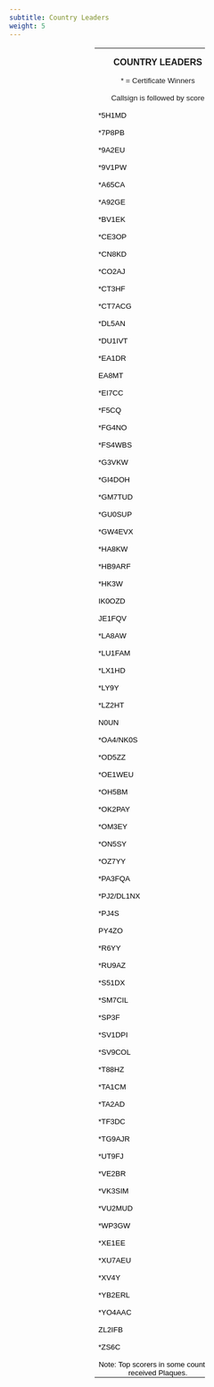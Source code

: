 ```yaml
---
subtitle: Country Leaders
weight: 5
---
```


<div align="center">
	<table class="MsoNormalTable" border="0" cellspacing="0" cellpadding="0" width="199" style="width: 149.0pt; border-collapse: collapse" id="table1">
		<tr style="height: 15.75pt">
			<td width="199" nowrap colspan="2" style="width:149.0pt;padding:0in 5.4pt 0in 5.4pt;
  height:15.75pt">
			<p class="MsoNormal" align="center" style="margin-bottom:0in;margin-bottom:.0001pt;
  text-align:center;line-height:normal"><b>
			<span style="font-size: 12.0pt; font-family: Arial,sans-serif">
			COUNTRY LEADERS</span></b></td>
		</tr>
		<tr style="height: 12.75pt">
			<td width="199" nowrap colspan="2" style="width:149.0pt;padding:0in 5.4pt 0in 5.4pt;
  height:12.75pt">
			<p class="MsoNormal" align="center" style="margin-bottom:0in;margin-bottom:.0001pt;
  text-align:center;line-height:normal">
			<span style="font-size: 10.0pt; font-family: Verdana,sans-serif">* =
			Certificate Winners</span></td>
		</tr>
		<tr style="height: 12.75pt">
			<td width="199" nowrap colspan="2" style="width:149.0pt;padding:0in 5.4pt 0in 5.4pt;
  height:12.75pt">
			<p class="MsoNormal" align="center" style="margin-bottom:0in;margin-bottom:.0001pt;
  text-align:center;line-height:normal">
			<span style="font-size: 10.0pt; font-family: Verdana,sans-serif">
			Callsign is followed by score</span></td>
		</tr>
		<tr style="height: 12.75pt">
			<td width="151" nowrap valign="bottom" style="width:113.25pt;padding:0in 5.4pt 0in 5.4pt;
  height:12.75pt">
			<p class="MsoNormal" style="margin-bottom:0in;margin-bottom:.0001pt;line-height:
  normal"><span style="font-size: 10.0pt; font-family: Arial,sans-serif; color: black">
			*5H1MD</span></td>
			<td width="48" nowrap valign="bottom" style="width:35.75pt;padding:0in 5.4pt 0in 5.4pt;
  height:12.75pt">
			<p class="MsoNormal" align="right" style="margin-bottom:0in;margin-bottom:.0001pt;
  text-align:right;line-height:normal">
			<span style="font-size: 10.0pt; font-family: Arial,sans-serif; color: black">
			111</span></td>
		</tr>
		<tr style="height: 12.75pt">
			<td width="151" nowrap valign="bottom" style="width:113.25pt;padding:0in 5.4pt 0in 5.4pt;
  height:12.75pt">
			<p class="MsoNormal" style="margin-bottom:0in;margin-bottom:.0001pt;line-height:
  normal"><span style="font-size: 10.0pt; font-family: Arial,sans-serif; color: black">
			*7P8PB</span></td>
			<td width="48" nowrap valign="bottom" style="width:35.75pt;padding:0in 5.4pt 0in 5.4pt;
  height:12.75pt">
			<p class="MsoNormal" align="right" style="margin-bottom:0in;margin-bottom:.0001pt;
  text-align:right;line-height:normal">
			<span style="font-size: 10.0pt; font-family: Arial,sans-serif; color: black">
			122</span></td>
		</tr>
		<tr style="height: 12.75pt">
			<td width="151" nowrap valign="bottom" style="width:113.25pt;padding:0in 5.4pt 0in 5.4pt;
  height:12.75pt">
			<p class="MsoNormal" style="margin-bottom:0in;margin-bottom:.0001pt;line-height:
  normal"><span style="font-size: 10.0pt; font-family: Arial,sans-serif; color: black">
			*9A2EU</span></td>
			<td width="48" nowrap valign="bottom" style="width:35.75pt;padding:0in 5.4pt 0in 5.4pt;
  height:12.75pt">
			<p class="MsoNormal" align="right" style="margin-bottom:0in;margin-bottom:.0001pt;
  text-align:right;line-height:normal">
			<span style="font-size: 10.0pt; font-family: Arial,sans-serif; color: black">
			297</span></td>
		</tr>
		<tr style="height: 12.75pt">
			<td width="151" nowrap valign="bottom" style="width:113.25pt;padding:0in 5.4pt 0in 5.4pt;
  height:12.75pt">
			<p class="MsoNormal" style="margin-bottom:0in;margin-bottom:.0001pt;line-height:
  normal"><span style="font-size: 10.0pt; font-family: Arial,sans-serif; color: black">
			*9V1PW</span></td>
			<td width="48" nowrap valign="bottom" style="width:35.75pt;padding:0in 5.4pt 0in 5.4pt;
  height:12.75pt">
			<p class="MsoNormal" align="right" style="margin-bottom:0in;margin-bottom:.0001pt;
  text-align:right;line-height:normal">
			<span style="font-size: 10.0pt; font-family: Arial,sans-serif; color: black">
			214</span></td>
		</tr>
		<tr style="height: 12.75pt">
			<td width="151" nowrap valign="bottom" style="width:113.25pt;padding:0in 5.4pt 0in 5.4pt;
  height:12.75pt">
			<p class="MsoNormal" style="margin-bottom:0in;margin-bottom:.0001pt;line-height:
  normal"><span style="font-size: 10.0pt; font-family: Arial,sans-serif; color: black">
			*A65CA</span></td>
			<td width="48" nowrap valign="bottom" style="width:35.75pt;padding:0in 5.4pt 0in 5.4pt;
  height:12.75pt">
			<p class="MsoNormal" align="right" style="margin-bottom:0in;margin-bottom:.0001pt;
  text-align:right;line-height:normal">
			<span style="font-size: 10.0pt; font-family: Arial,sans-serif; color: black">
			311</span></td>
		</tr>
		<tr style="height: 12.75pt">
			<td width="151" nowrap valign="bottom" style="width:113.25pt;padding:0in 5.4pt 0in 5.4pt;
  height:12.75pt">
			<p class="MsoNormal" style="margin-bottom:0in;margin-bottom:.0001pt;line-height:
  normal"><span style="font-size: 10.0pt; font-family: Arial,sans-serif; color: black">
			*A92GE</span></td>
			<td width="48" nowrap valign="bottom" style="width:35.75pt;padding:0in 5.4pt 0in 5.4pt;
  height:12.75pt">
			<p class="MsoNormal" align="right" style="margin-bottom:0in;margin-bottom:.0001pt;
  text-align:right;line-height:normal">
			<span style="font-size: 10.0pt; font-family: Arial,sans-serif; color: black">
			298</span></td>
		</tr>
		<tr style="height: 12.75pt">
			<td width="151" nowrap valign="bottom" style="width:113.25pt;padding:0in 5.4pt 0in 5.4pt;
  height:12.75pt">
			<p class="MsoNormal" style="margin-bottom:0in;margin-bottom:.0001pt;line-height:
  normal"><span style="font-size: 10.0pt; font-family: Arial,sans-serif; color: black">
			*BV1EK</span></td>
			<td width="48" nowrap valign="bottom" style="width:35.75pt;padding:0in 5.4pt 0in 5.4pt;
  height:12.75pt">
			<p class="MsoNormal" align="right" style="margin-bottom:0in;margin-bottom:.0001pt;
  text-align:right;line-height:normal">
			<span style="font-size: 10.0pt; font-family: Arial,sans-serif; color: black">
			231</span></td>
		</tr>
		<tr style="height: 12.75pt">
			<td width="151" nowrap valign="bottom" style="width:113.25pt;padding:0in 5.4pt 0in 5.4pt;
  height:12.75pt">
			<p class="MsoNormal" style="margin-bottom:0in;margin-bottom:.0001pt;line-height:
  normal"><span style="font-size: 10.0pt; font-family: Arial,sans-serif; color: black">
			*CE3OP</span></td>
			<td width="48" nowrap valign="bottom" style="width:35.75pt;padding:0in 5.4pt 0in 5.4pt;
  height:12.75pt">
			<p class="MsoNormal" align="right" style="margin-bottom:0in;margin-bottom:.0001pt;
  text-align:right;line-height:normal">
			<span style="font-size: 10.0pt; font-family: Arial,sans-serif; color: black">
			190</span></td>
		</tr>
		<tr style="height: 12.75pt">
			<td width="151" nowrap valign="bottom" style="width:113.25pt;padding:0in 5.4pt 0in 5.4pt;
  height:12.75pt">
			<p class="MsoNormal" style="margin-bottom:0in;margin-bottom:.0001pt;line-height:
  normal"><span style="font-size: 10.0pt; font-family: Arial,sans-serif; color: black">
			*CN8KD</span></td>
			<td width="48" nowrap valign="bottom" style="width:35.75pt;padding:0in 5.4pt 0in 5.4pt;
  height:12.75pt">
			<p class="MsoNormal" align="right" style="margin-bottom:0in;margin-bottom:.0001pt;
  text-align:right;line-height:normal">
			<span style="font-size: 10.0pt; font-family: Arial,sans-serif; color: black">
			258</span></td>
		</tr>
		<tr style="height: 12.75pt">
			<td width="151" nowrap valign="bottom" style="width:113.25pt;padding:0in 5.4pt 0in 5.4pt;
  height:12.75pt">
			<p class="MsoNormal" style="margin-bottom:0in;margin-bottom:.0001pt;line-height:
  normal"><span style="font-size: 10.0pt; font-family: Arial,sans-serif; color: black">
			*CO2AJ</span></td>
			<td width="48" nowrap valign="bottom" style="width:35.75pt;padding:0in 5.4pt 0in 5.4pt;
  height:12.75pt">
			<p class="MsoNormal" align="right" style="margin-bottom:0in;margin-bottom:.0001pt;
  text-align:right;line-height:normal">
			<span style="font-size: 10.0pt; font-family: Arial,sans-serif; color: black">
			193</span></td>
		</tr>
		<tr style="height: 12.75pt">
			<td width="151" nowrap valign="bottom" style="width:113.25pt;padding:0in 5.4pt 0in 5.4pt;
  height:12.75pt">
			<p class="MsoNormal" style="margin-bottom:0in;margin-bottom:.0001pt;line-height:
  normal"><span style="font-size: 10.0pt; font-family: Arial,sans-serif; color: black">
			*CT3HF</span></td>
			<td width="48" nowrap valign="bottom" style="width:35.75pt;padding:0in 5.4pt 0in 5.4pt;
  height:12.75pt">
			<p class="MsoNormal" align="right" style="margin-bottom:0in;margin-bottom:.0001pt;
  text-align:right;line-height:normal">
			<span style="font-size: 10.0pt; font-family: Arial,sans-serif; color: black">
			215</span></td>
		</tr>
		<tr style="height: 12.75pt">
			<td width="151" nowrap valign="bottom" style="width:113.25pt;padding:0in 5.4pt 0in 5.4pt;
  height:12.75pt">
			<p class="MsoNormal" style="margin-bottom:0in;margin-bottom:.0001pt;line-height:
  normal"><span style="font-size: 10.0pt; font-family: Arial,sans-serif; color: black">
			*CT7ACG</span></td>
			<td width="48" nowrap valign="bottom" style="width:35.75pt;padding:0in 5.4pt 0in 5.4pt;
  height:12.75pt">
			<p class="MsoNormal" align="right" style="margin-bottom:0in;margin-bottom:.0001pt;
  text-align:right;line-height:normal">
			<span style="font-size: 10.0pt; font-family: Arial,sans-serif; color: black">
			197</span></td>
		</tr>
		<tr style="height: 12.75pt">
			<td width="151" nowrap valign="bottom" style="width:113.25pt;padding:0in 5.4pt 0in 5.4pt;
  height:12.75pt">
			<p class="MsoNormal" style="margin-bottom:0in;margin-bottom:.0001pt;line-height:
  normal"><span style="font-size: 10.0pt; font-family: Arial,sans-serif; color: black">
			*DL5AN</span></td>
			<td width="48" nowrap valign="bottom" style="width:35.75pt;padding:0in 5.4pt 0in 5.4pt;
  height:12.75pt">
			<p class="MsoNormal" align="right" style="margin-bottom:0in;margin-bottom:.0001pt;
  text-align:right;line-height:normal">
			<span style="font-size: 10.0pt; font-family: Arial,sans-serif; color: black">
			319</span></td>
		</tr>
		<tr style="height: 12.75pt">
			<td width="151" nowrap valign="bottom" style="width:113.25pt;padding:0in 5.4pt 0in 5.4pt;
  height:12.75pt">
			<p class="MsoNormal" style="margin-bottom:0in;margin-bottom:.0001pt;line-height:
  normal"><span style="font-size: 10.0pt; font-family: Arial,sans-serif; color: black">
			*DU1IVT</span></td>
			<td width="48" nowrap valign="bottom" style="width:35.75pt;padding:0in 5.4pt 0in 5.4pt;
  height:12.75pt">
			<p class="MsoNormal" align="right" style="margin-bottom:0in;margin-bottom:.0001pt;
  text-align:right;line-height:normal">
			<span style="font-size: 10.0pt; font-family: Arial,sans-serif; color: black">
			160</span></td>
		</tr>
		<tr style="height: 12.75pt">
			<td width="151" nowrap valign="bottom" style="width:113.25pt;padding:0in 5.4pt 0in 5.4pt;
  height:12.75pt">
			<p class="MsoNormal" style="margin-bottom:0in;margin-bottom:.0001pt;line-height:
  normal"><span style="font-size: 10.0pt; font-family: Arial,sans-serif; color: black">
			*EA1DR</span></td>
			<td width="48" nowrap valign="bottom" style="width:35.75pt;padding:0in 5.4pt 0in 5.4pt;
  height:12.75pt">
			<p class="MsoNormal" align="right" style="margin-bottom:0in;margin-bottom:.0001pt;
  text-align:right;line-height:normal">
			<span style="font-size: 10.0pt; font-family: Arial,sans-serif; color: black">
			326</span></td>
		</tr>
		<tr style="height: 12.75pt">
			<td width="151" nowrap valign="bottom" style="width:113.25pt;padding:0in 5.4pt 0in 5.4pt;
  height:12.75pt">
			<p class="MsoNormal" style="margin-bottom:0in;margin-bottom:.0001pt;line-height:
  normal"><span style="font-size: 10.0pt; font-family: Arial,sans-serif; color: black">
			EA8MT</span></td>
			<td width="48" nowrap valign="bottom" style="width:35.75pt;padding:0in 5.4pt 0in 5.4pt;
  height:12.75pt">
			<p class="MsoNormal" align="right" style="margin-bottom:0in;margin-bottom:.0001pt;
  text-align:right;line-height:normal">
			<span style="font-size: 10.0pt; font-family: Arial,sans-serif; color: black">
			281</span></td>
		</tr>
		<tr style="height: 12.75pt">
			<td width="151" nowrap valign="bottom" style="width:113.25pt;padding:0in 5.4pt 0in 5.4pt;
  height:12.75pt">
			<p class="MsoNormal" style="margin-bottom:0in;margin-bottom:.0001pt;line-height:
  normal"><span style="font-size: 10.0pt; font-family: Arial,sans-serif; color: black">
			*EI7CC</span></td>
			<td width="48" nowrap valign="bottom" style="width:35.75pt;padding:0in 5.4pt 0in 5.4pt;
  height:12.75pt">
			<p class="MsoNormal" align="right" style="margin-bottom:0in;margin-bottom:.0001pt;
  text-align:right;line-height:normal">
			<span style="font-size: 10.0pt; font-family: Arial,sans-serif; color: black">
			283</span></td>
		</tr>
		<tr style="height: 12.75pt">
			<td width="151" nowrap valign="bottom" style="width:113.25pt;padding:0in 5.4pt 0in 5.4pt;
  height:12.75pt">
			<p class="MsoNormal" style="margin-bottom:0in;margin-bottom:.0001pt;line-height:
  normal"><span style="font-size: 10.0pt; font-family: Arial,sans-serif; color: black">
			*F5CQ</span></td>
			<td width="48" nowrap valign="bottom" style="width:35.75pt;padding:0in 5.4pt 0in 5.4pt;
  height:12.75pt">
			<p class="MsoNormal" align="right" style="margin-bottom:0in;margin-bottom:.0001pt;
  text-align:right;line-height:normal">
			<span style="font-size: 10.0pt; font-family: Arial,sans-serif; color: black">
			306</span></td>
		</tr>
		<tr style="height: 12.75pt">
			<td width="151" nowrap valign="bottom" style="width:113.25pt;padding:0in 5.4pt 0in 5.4pt;
  height:12.75pt">
			<p class="MsoNormal" style="margin-bottom:0in;margin-bottom:.0001pt;line-height:
  normal"><span style="font-size: 10.0pt; font-family: Arial,sans-serif; color: black">
			*FG4NO</span></td>
			<td width="48" nowrap valign="bottom" style="width:35.75pt;padding:0in 5.4pt 0in 5.4pt;
  height:12.75pt">
			<p class="MsoNormal" align="right" style="margin-bottom:0in;margin-bottom:.0001pt;
  text-align:right;line-height:normal">
			<span style="font-size: 10.0pt; font-family: Arial,sans-serif; color: black">
			110</span></td>
		</tr>
		<tr style="height: 12.75pt">
			<td width="151" nowrap valign="bottom" style="width:113.25pt;padding:0in 5.4pt 0in 5.4pt;
  height:12.75pt">
			<p class="MsoNormal" style="margin-bottom:0in;margin-bottom:.0001pt;line-height:
  normal"><span style="font-size: 10.0pt; font-family: Arial,sans-serif; color: black">
			*FS4WBS</span></td>
			<td width="48" nowrap valign="bottom" style="width:35.75pt;padding:0in 5.4pt 0in 5.4pt;
  height:12.75pt">
			<p class="MsoNormal" align="right" style="margin-bottom:0in;margin-bottom:.0001pt;
  text-align:right;line-height:normal">
			<span style="font-size: 10.0pt; font-family: Arial,sans-serif; color: black">
			68</span></td>
		</tr>
		<tr style="height: 12.75pt">
			<td width="151" nowrap valign="bottom" style="width:113.25pt;padding:0in 5.4pt 0in 5.4pt;
  height:12.75pt">
			<p class="MsoNormal" style="margin-bottom:0in;margin-bottom:.0001pt;line-height:
  normal"><span style="font-size: 10.0pt; font-family: Arial,sans-serif; color: black">
			*G3VKW</span></td>
			<td width="48" nowrap valign="bottom" style="width:35.75pt;padding:0in 5.4pt 0in 5.4pt;
  height:12.75pt">
			<p class="MsoNormal" align="right" style="margin-bottom:0in;margin-bottom:.0001pt;
  text-align:right;line-height:normal">
			<span style="font-size: 10.0pt; font-family: Arial,sans-serif; color: black">
			306</span></td>
		</tr>
		<tr style="height: 12.75pt">
			<td width="151" nowrap valign="bottom" style="width:113.25pt;padding:0in 5.4pt 0in 5.4pt;
  height:12.75pt">
			<p class="MsoNormal" style="margin-bottom:0in;margin-bottom:.0001pt;line-height:
  normal"><span style="font-size: 10.0pt; font-family: Arial,sans-serif; color: black">
			*GI4DOH</span></td>
			<td width="48" nowrap valign="bottom" style="width:35.75pt;padding:0in 5.4pt 0in 5.4pt;
  height:12.75pt">
			<p class="MsoNormal" align="right" style="margin-bottom:0in;margin-bottom:.0001pt;
  text-align:right;line-height:normal">
			<span style="font-size: 10.0pt; font-family: Arial,sans-serif; color: black">
			237</span></td>
		</tr>
		<tr style="height: 12.75pt">
			<td width="151" nowrap valign="bottom" style="width:113.25pt;padding:0in 5.4pt 0in 5.4pt;
  height:12.75pt">
			<p class="MsoNormal" style="margin-bottom:0in;margin-bottom:.0001pt;line-height:
  normal"><span style="font-size: 10.0pt; font-family: Arial,sans-serif; color: black">
			*GM7TUD</span></td>
			<td width="48" nowrap valign="bottom" style="width:35.75pt;padding:0in 5.4pt 0in 5.4pt;
  height:12.75pt">
			<p class="MsoNormal" align="right" style="margin-bottom:0in;margin-bottom:.0001pt;
  text-align:right;line-height:normal">
			<span style="font-size: 10.0pt; font-family: Arial,sans-serif; color: black">
			246</span></td>
		</tr>
		<tr style="height: 12.75pt">
			<td width="151" nowrap valign="bottom" style="width:113.25pt;padding:0in 5.4pt 0in 5.4pt;
  height:12.75pt">
			<p class="MsoNormal" style="margin-bottom:0in;margin-bottom:.0001pt;line-height:
  normal"><span style="font-size: 10.0pt; font-family: Arial,sans-serif; color: black">
			*GU0SUP</span></td>
			<td width="48" nowrap valign="bottom" style="width:35.75pt;padding:0in 5.4pt 0in 5.4pt;
  height:12.75pt">
			<p class="MsoNormal" align="right" style="margin-bottom:0in;margin-bottom:.0001pt;
  text-align:right;line-height:normal">
			<span style="font-size: 10.0pt; font-family: Arial,sans-serif; color: black">
			219</span></td>
		</tr>
		<tr style="height: 12.75pt">
			<td width="151" nowrap valign="bottom" style="width:113.25pt;padding:0in 5.4pt 0in 5.4pt;
  height:12.75pt">
			<p class="MsoNormal" style="margin-bottom:0in;margin-bottom:.0001pt;line-height:
  normal"><span style="font-size: 10.0pt; font-family: Arial,sans-serif; color: black">
			*GW4EVX</span></td>
			<td width="48" nowrap valign="bottom" style="width:35.75pt;padding:0in 5.4pt 0in 5.4pt;
  height:12.75pt">
			<p class="MsoNormal" align="right" style="margin-bottom:0in;margin-bottom:.0001pt;
  text-align:right;line-height:normal">
			<span style="font-size: 10.0pt; font-family: Arial,sans-serif; color: black">
			174</span></td>
		</tr>
		<tr style="height: 12.75pt">
			<td width="151" nowrap valign="bottom" style="width:113.25pt;padding:0in 5.4pt 0in 5.4pt;
  height:12.75pt">
			<p class="MsoNormal" style="margin-bottom:0in;margin-bottom:.0001pt;line-height:
  normal"><span style="font-size: 10.0pt; font-family: Arial,sans-serif; color: black">
			*HA8KW</span></td>
			<td width="48" nowrap valign="bottom" style="width:35.75pt;padding:0in 5.4pt 0in 5.4pt;
  height:12.75pt">
			<p class="MsoNormal" align="right" style="margin-bottom:0in;margin-bottom:.0001pt;
  text-align:right;line-height:normal">
			<span style="font-size: 10.0pt; font-family: Arial,sans-serif; color: black">
			298</span></td>
		</tr>
		<tr style="height: 12.75pt">
			<td width="151" nowrap valign="bottom" style="width:113.25pt;padding:0in 5.4pt 0in 5.4pt;
  height:12.75pt">
			<p class="MsoNormal" style="margin-bottom:0in;margin-bottom:.0001pt;line-height:
  normal"><span style="font-size: 10.0pt; font-family: Arial,sans-serif; color: black">
			*HB9ARF</span></td>
			<td width="48" nowrap valign="bottom" style="width:35.75pt;padding:0in 5.4pt 0in 5.4pt;
  height:12.75pt">
			<p class="MsoNormal" align="right" style="margin-bottom:0in;margin-bottom:.0001pt;
  text-align:right;line-height:normal">
			<span style="font-size: 10.0pt; font-family: Arial,sans-serif; color: black">
			185</span></td>
		</tr>
		<tr style="height: 12.75pt">
			<td width="151" nowrap valign="bottom" style="width:113.25pt;padding:0in 5.4pt 0in 5.4pt;
  height:12.75pt">
			<p class="MsoNormal" style="margin-bottom:0in;margin-bottom:.0001pt;line-height:
  normal"><span style="font-size: 10.0pt; font-family: Arial,sans-serif; color: black">
			*HK3W</span></td>
			<td width="48" nowrap valign="bottom" style="width:35.75pt;padding:0in 5.4pt 0in 5.4pt;
  height:12.75pt">
			<p class="MsoNormal" align="right" style="margin-bottom:0in;margin-bottom:.0001pt;
  text-align:right;line-height:normal">
			<span style="font-size: 10.0pt; font-family: Arial,sans-serif; color: black">
			269</span></td>
		</tr>
		<tr style="height: 12.75pt">
			<td width="151" nowrap valign="bottom" style="width:113.25pt;padding:0in 5.4pt 0in 5.4pt;
  height:12.75pt">
			<p class="MsoNormal" style="margin-bottom:0in;margin-bottom:.0001pt;line-height:
  normal"><span style="font-size: 10.0pt; font-family: Arial,sans-serif; color: black">
			IK0OZD</span></td>
			<td width="48" nowrap valign="bottom" style="width:35.75pt;padding:0in 5.4pt 0in 5.4pt;
  height:12.75pt">
			<p class="MsoNormal" align="right" style="margin-bottom:0in;margin-bottom:.0001pt;
  text-align:right;line-height:normal">
			<span style="font-size: 10.0pt; font-family: Arial,sans-serif; color: black">
			329</span></td>
		</tr>
		<tr style="height: 12.75pt">
			<td width="151" nowrap valign="bottom" style="width:113.25pt;padding:0in 5.4pt 0in 5.4pt;
  height:12.75pt">
			<p class="MsoNormal" style="margin-bottom:0in;margin-bottom:.0001pt;line-height:
  normal"><span style="font-size: 10.0pt; font-family: Arial,sans-serif; color: black">
			JE1FQV</span></td>
			<td width="48" nowrap valign="bottom" style="width:35.75pt;padding:0in 5.4pt 0in 5.4pt;
  height:12.75pt">
			<p class="MsoNormal" align="right" style="margin-bottom:0in;margin-bottom:.0001pt;
  text-align:right;line-height:normal">
			<span style="font-size: 10.0pt; font-family: Arial,sans-serif; color: black">
			316</span></td>
		</tr>
		<tr style="height: 12.75pt">
			<td width="151" nowrap valign="bottom" style="width:113.25pt;padding:0in 5.4pt 0in 5.4pt;
  height:12.75pt">
			<p class="MsoNormal" style="margin-bottom:0in;margin-bottom:.0001pt;line-height:
  normal"><span style="font-size: 10.0pt; font-family: Arial,sans-serif; color: black">
			*LA8AW</span></td>
			<td width="48" nowrap valign="bottom" style="width:35.75pt;padding:0in 5.4pt 0in 5.4pt;
  height:12.75pt">
			<p class="MsoNormal" align="right" style="margin-bottom:0in;margin-bottom:.0001pt;
  text-align:right;line-height:normal">
			<span style="font-size: 10.0pt; font-family: Arial,sans-serif; color: black">
			269</span></td>
		</tr>
		<tr style="height: 12.75pt">
			<td width="151" nowrap valign="bottom" style="width:113.25pt;padding:0in 5.4pt 0in 5.4pt;
  height:12.75pt">
			<p class="MsoNormal" style="margin-bottom:0in;margin-bottom:.0001pt;line-height:
  normal"><span style="font-size: 10.0pt; font-family: Arial,sans-serif; color: black">
			*LU1FAM</span></td>
			<td width="48" nowrap valign="bottom" style="width:35.75pt;padding:0in 5.4pt 0in 5.4pt;
  height:12.75pt">
			<p class="MsoNormal" align="right" style="margin-bottom:0in;margin-bottom:.0001pt;
  text-align:right;line-height:normal">
			<span style="font-size: 10.0pt; font-family: Arial,sans-serif; color: black">
			267</span></td>
		</tr>
		<tr style="height: 12.75pt">
			<td width="151" nowrap valign="bottom" style="width:113.25pt;padding:0in 5.4pt 0in 5.4pt;
  height:12.75pt">
			<p class="MsoNormal" style="margin-bottom:0in;margin-bottom:.0001pt;line-height:
  normal"><span style="font-size: 10.0pt; font-family: Arial,sans-serif; color: black">
			*LX1HD</span></td>
			<td width="48" nowrap valign="bottom" style="width:35.75pt;padding:0in 5.4pt 0in 5.4pt;
  height:12.75pt">
			<p class="MsoNormal" align="right" style="margin-bottom:0in;margin-bottom:.0001pt;
  text-align:right;line-height:normal">
			<span style="font-size: 10.0pt; font-family: Arial,sans-serif; color: black">
			236</span></td>
		</tr>
		<tr style="height: 12.75pt">
			<td width="151" nowrap valign="bottom" style="width:113.25pt;padding:0in 5.4pt 0in 5.4pt;
  height:12.75pt">
			<p class="MsoNormal" style="margin-bottom:0in;margin-bottom:.0001pt;line-height:
  normal"><span style="font-size: 10.0pt; font-family: Arial,sans-serif; color: black">
			*LY9Y</span></td>
			<td width="48" nowrap valign="bottom" style="width:35.75pt;padding:0in 5.4pt 0in 5.4pt;
  height:12.75pt">
			<p class="MsoNormal" align="right" style="margin-bottom:0in;margin-bottom:.0001pt;
  text-align:right;line-height:normal">
			<span style="font-size: 10.0pt; font-family: Arial,sans-serif; color: black">
			309</span></td>
		</tr>
		<tr style="height: 12.75pt">
			<td width="151" nowrap valign="bottom" style="width:113.25pt;padding:0in 5.4pt 0in 5.4pt;
  height:12.75pt">
			<p class="MsoNormal" style="margin-bottom:0in;margin-bottom:.0001pt;line-height:
  normal"><span style="font-size: 10.0pt; font-family: Arial,sans-serif; color: black">
			*LZ2HT</span></td>
			<td width="48" nowrap valign="bottom" style="width:35.75pt;padding:0in 5.4pt 0in 5.4pt;
  height:12.75pt">
			<p class="MsoNormal" align="right" style="margin-bottom:0in;margin-bottom:.0001pt;
  text-align:right;line-height:normal">
			<span style="font-size: 10.0pt; font-family: Arial,sans-serif; color: black">
			89</span></td>
		</tr>
		<tr style="height: 12.75pt">
			<td width="151" nowrap valign="bottom" style="width:113.25pt;padding:0in 5.4pt 0in 5.4pt;
  height:12.75pt">
			<p class="MsoNormal" style="margin-bottom:0in;margin-bottom:.0001pt;line-height:
  normal"><span style="font-size: 10.0pt; font-family: Arial,sans-serif; color: black">
			N0UN</span></td>
			<td width="48" nowrap valign="bottom" style="width:35.75pt;padding:0in 5.4pt 0in 5.4pt;
  height:12.75pt">
			<p class="MsoNormal" align="right" style="margin-bottom:0in;margin-bottom:.0001pt;
  text-align:right;line-height:normal">
			<span style="font-size: 10.0pt; font-family: Arial,sans-serif; color: black">
			328</span></td>
		</tr>
		<tr style="height: 12.75pt">
			<td width="151" nowrap valign="bottom" style="width:113.25pt;padding:0in 5.4pt 0in 5.4pt;
  height:12.75pt">
			<p class="MsoNormal" style="margin-bottom:0in;margin-bottom:.0001pt;line-height:
  normal"><span style="font-size: 10.0pt; font-family: Arial,sans-serif; color: black">
			*OA4/NK0S</span></td>
			<td width="48" nowrap valign="bottom" style="width:35.75pt;padding:0in 5.4pt 0in 5.4pt;
  height:12.75pt">
			<p class="MsoNormal" align="right" style="margin-bottom:0in;margin-bottom:.0001pt;
  text-align:right;line-height:normal">
			<span style="font-size: 10.0pt; font-family: Arial,sans-serif; color: black">
			26</span></td>
		</tr>
		<tr style="height: 12.75pt">
			<td width="151" nowrap valign="bottom" style="width:113.25pt;padding:0in 5.4pt 0in 5.4pt;
  height:12.75pt">
			<p class="MsoNormal" style="margin-bottom:0in;margin-bottom:.0001pt;line-height:
  normal"><span style="font-size: 10.0pt; font-family: Arial,sans-serif; color: black">
			*OD5ZZ</span></td>
			<td width="48" nowrap valign="bottom" style="width:35.75pt;padding:0in 5.4pt 0in 5.4pt;
  height:12.75pt">
			<p class="MsoNormal" align="right" style="margin-bottom:0in;margin-bottom:.0001pt;
  text-align:right;line-height:normal">
			<span style="font-size: 10.0pt; font-family: Arial,sans-serif; color: black">
			275</span></td>
		</tr>
		<tr style="height: 12.75pt">
			<td width="151" nowrap valign="bottom" style="width:113.25pt;padding:0in 5.4pt 0in 5.4pt;
  height:12.75pt">
			<p class="MsoNormal" style="margin-bottom:0in;margin-bottom:.0001pt;line-height:
  normal"><span style="font-size: 10.0pt; font-family: Arial,sans-serif; color: black">
			*OE1WEU</span></td>
			<td width="48" nowrap valign="bottom" style="width:35.75pt;padding:0in 5.4pt 0in 5.4pt;
  height:12.75pt">
			<p class="MsoNormal" align="right" style="margin-bottom:0in;margin-bottom:.0001pt;
  text-align:right;line-height:normal">
			<span style="font-size: 10.0pt; font-family: Arial,sans-serif; color: black">
			286</span></td>
		</tr>
		<tr style="height: 12.75pt">
			<td width="151" nowrap valign="bottom" style="width:113.25pt;padding:0in 5.4pt 0in 5.4pt;
  height:12.75pt">
			<p class="MsoNormal" style="margin-bottom:0in;margin-bottom:.0001pt;line-height:
  normal"><span style="font-size: 10.0pt; font-family: Arial,sans-serif; color: black">
			*OH5BM</span></td>
			<td width="48" nowrap valign="bottom" style="width:35.75pt;padding:0in 5.4pt 0in 5.4pt;
  height:12.75pt">
			<p class="MsoNormal" align="right" style="margin-bottom:0in;margin-bottom:.0001pt;
  text-align:right;line-height:normal">
			<span style="font-size: 10.0pt; font-family: Arial,sans-serif; color: black">
			313</span></td>
		</tr>
		<tr style="height: 12.75pt">
			<td width="151" nowrap valign="bottom" style="width:113.25pt;padding:0in 5.4pt 0in 5.4pt;
  height:12.75pt">
			<p class="MsoNormal" style="margin-bottom:0in;margin-bottom:.0001pt;line-height:
  normal"><span style="font-size: 10.0pt; font-family: Arial,sans-serif; color: black">
			*OK2PAY</span></td>
			<td width="48" nowrap valign="bottom" style="width:35.75pt;padding:0in 5.4pt 0in 5.4pt;
  height:12.75pt">
			<p class="MsoNormal" align="right" style="margin-bottom:0in;margin-bottom:.0001pt;
  text-align:right;line-height:normal">
			<span style="font-size: 10.0pt; font-family: Arial,sans-serif; color: black">
			326</span></td>
		</tr>
		<tr style="height: 12.75pt">
			<td width="151" nowrap valign="bottom" style="width:113.25pt;padding:0in 5.4pt 0in 5.4pt;
  height:12.75pt">
			<p class="MsoNormal" style="margin-bottom:0in;margin-bottom:.0001pt;line-height:
  normal"><span style="font-size: 10.0pt; font-family: Arial,sans-serif; color: black">
			*OM3EY</span></td>
			<td width="48" nowrap valign="bottom" style="width:35.75pt;padding:0in 5.4pt 0in 5.4pt;
  height:12.75pt">
			<p class="MsoNormal" align="right" style="margin-bottom:0in;margin-bottom:.0001pt;
  text-align:right;line-height:normal">
			<span style="font-size: 10.0pt; font-family: Arial,sans-serif; color: black">
			324</span></td>
		</tr>
		<tr style="height: 12.75pt">
			<td width="151" nowrap valign="bottom" style="width:113.25pt;padding:0in 5.4pt 0in 5.4pt;
  height:12.75pt">
			<p class="MsoNormal" style="margin-bottom:0in;margin-bottom:.0001pt;line-height:
  normal"><span style="font-size: 10.0pt; font-family: Arial,sans-serif; color: black">
			*ON5SY</span></td>
			<td width="48" nowrap valign="bottom" style="width:35.75pt;padding:0in 5.4pt 0in 5.4pt;
  height:12.75pt">
			<p class="MsoNormal" align="right" style="margin-bottom:0in;margin-bottom:.0001pt;
  text-align:right;line-height:normal">
			<span style="font-size: 10.0pt; font-family: Arial,sans-serif; color: black">
			304</span></td>
		</tr>
		<tr style="height: 12.75pt">
			<td width="151" nowrap valign="bottom" style="width:113.25pt;padding:0in 5.4pt 0in 5.4pt;
  height:12.75pt">
			<p class="MsoNormal" style="margin-bottom:0in;margin-bottom:.0001pt;line-height:
  normal"><span style="font-size: 10.0pt; font-family: Arial,sans-serif; color: black">
			*OZ7YY</span></td>
			<td width="48" nowrap valign="bottom" style="width:35.75pt;padding:0in 5.4pt 0in 5.4pt;
  height:12.75pt">
			<p class="MsoNormal" align="right" style="margin-bottom:0in;margin-bottom:.0001pt;
  text-align:right;line-height:normal">
			<span style="font-size: 10.0pt; font-family: Arial,sans-serif; color: black">
			315</span></td>
		</tr>
		<tr style="height: 12.75pt">
			<td width="151" nowrap valign="bottom" style="width:113.25pt;padding:0in 5.4pt 0in 5.4pt;
  height:12.75pt">
			<p class="MsoNormal" style="margin-bottom:0in;margin-bottom:.0001pt;line-height:
  normal"><span style="font-size: 10.0pt; font-family: Arial,sans-serif; color: black">
			*PA3FQA</span></td>
			<td width="48" nowrap valign="bottom" style="width:35.75pt;padding:0in 5.4pt 0in 5.4pt;
  height:12.75pt">
			<p class="MsoNormal" align="right" style="margin-bottom:0in;margin-bottom:.0001pt;
  text-align:right;line-height:normal">
			<span style="font-size: 10.0pt; font-family: Arial,sans-serif; color: black">
			323</span></td>
		</tr>
		<tr style="height: 12.75pt">
			<td width="151" nowrap valign="bottom" style="width:113.25pt;padding:0in 5.4pt 0in 5.4pt;
  height:12.75pt">
			<p class="MsoNormal" style="margin-bottom:0in;margin-bottom:.0001pt;line-height:
  normal"><span style="font-size: 10.0pt; font-family: Arial,sans-serif; color: black">
			*PJ2/DL1NX</span></td>
			<td width="48" nowrap valign="bottom" style="width:35.75pt;padding:0in 5.4pt 0in 5.4pt;
  height:12.75pt">
			<p class="MsoNormal" align="right" style="margin-bottom:0in;margin-bottom:.0001pt;
  text-align:right;line-height:normal">
			<span style="font-size: 10.0pt; font-family: Arial,sans-serif; color: black">
			101</span></td>
		</tr>
		<tr style="height: 12.75pt">
			<td width="151" nowrap valign="bottom" style="width:113.25pt;padding:0in 5.4pt 0in 5.4pt;
  height:12.75pt">
			<p class="MsoNormal" style="margin-bottom:0in;margin-bottom:.0001pt;line-height:
  normal"><span style="font-size: 10.0pt; font-family: Arial,sans-serif; color: black">
			*PJ4S</span></td>
			<td width="48" nowrap valign="bottom" style="width:35.75pt;padding:0in 5.4pt 0in 5.4pt;
  height:12.75pt">
			<p class="MsoNormal" align="right" style="margin-bottom:0in;margin-bottom:.0001pt;
  text-align:right;line-height:normal">
			<span style="font-size: 10.0pt; font-family: Arial,sans-serif; color: black">
			137</span></td>
		</tr>
		<tr style="height: 12.75pt">
			<td width="151" nowrap valign="bottom" style="width:113.25pt;padding:0in 5.4pt 0in 5.4pt;
  height:12.75pt">
			<p class="MsoNormal" style="margin-bottom:0in;margin-bottom:.0001pt;line-height:
  normal"><span style="font-size: 10.0pt; font-family: Arial,sans-serif; color: black">
			PY4ZO</span></td>
			<td width="48" nowrap valign="bottom" style="width:35.75pt;padding:0in 5.4pt 0in 5.4pt;
  height:12.75pt">
			<p class="MsoNormal" align="right" style="margin-bottom:0in;margin-bottom:.0001pt;
  text-align:right;line-height:normal">
			<span style="font-size: 10.0pt; font-family: Arial,sans-serif; color: black">
			311</span></td>
		</tr>
		<tr style="height: 12.75pt">
			<td width="151" nowrap valign="bottom" style="width:113.25pt;padding:0in 5.4pt 0in 5.4pt;
  height:12.75pt">
			<p class="MsoNormal" style="margin-bottom:0in;margin-bottom:.0001pt;line-height:
  normal"><span style="font-size: 10.0pt; font-family: Arial,sans-serif; color: black">
			*R6YY</span></td>
			<td width="48" nowrap valign="bottom" style="width:35.75pt;padding:0in 5.4pt 0in 5.4pt;
  height:12.75pt">
			<p class="MsoNormal" align="right" style="margin-bottom:0in;margin-bottom:.0001pt;
  text-align:right;line-height:normal">
			<span style="font-size: 10.0pt; font-family: Arial,sans-serif; color: black">
			298</span></td>
		</tr>
		<tr style="height: 12.75pt">
			<td width="151" nowrap valign="bottom" style="width:113.25pt;padding:0in 5.4pt 0in 5.4pt;
  height:12.75pt">
			<p class="MsoNormal" style="margin-bottom:0in;margin-bottom:.0001pt;line-height:
  normal"><span style="font-size: 10.0pt; font-family: Arial,sans-serif; color: black">
			*RU9AZ</span></td>
			<td width="48" nowrap valign="bottom" style="width:35.75pt;padding:0in 5.4pt 0in 5.4pt;
  height:12.75pt">
			<p class="MsoNormal" align="right" style="margin-bottom:0in;margin-bottom:.0001pt;
  text-align:right;line-height:normal">
			<span style="font-size: 10.0pt; font-family: Arial,sans-serif; color: black">
			261</span></td>
		</tr>
		<tr style="height: 12.75pt">
			<td width="151" nowrap valign="bottom" style="width:113.25pt;padding:0in 5.4pt 0in 5.4pt;
  height:12.75pt">
			<p class="MsoNormal" style="margin-bottom:0in;margin-bottom:.0001pt;line-height:
  normal"><span style="font-size: 10.0pt; font-family: Arial,sans-serif; color: black">
			*S51DX</span></td>
			<td width="48" nowrap valign="bottom" style="width:35.75pt;padding:0in 5.4pt 0in 5.4pt;
  height:12.75pt">
			<p class="MsoNormal" align="right" style="margin-bottom:0in;margin-bottom:.0001pt;
  text-align:right;line-height:normal">
			<span style="font-size: 10.0pt; font-family: Arial,sans-serif; color: black">
			286</span></td>
		</tr>
		<tr style="height: 12.75pt">
			<td width="151" nowrap valign="bottom" style="width:113.25pt;padding:0in 5.4pt 0in 5.4pt;
  height:12.75pt">
			<p class="MsoNormal" style="margin-bottom:0in;margin-bottom:.0001pt;line-height:
  normal"><span style="font-size: 10.0pt; font-family: Arial,sans-serif; color: black">
			*SM7CIL</span></td>
			<td width="48" nowrap valign="bottom" style="width:35.75pt;padding:0in 5.4pt 0in 5.4pt;
  height:12.75pt">
			<p class="MsoNormal" align="right" style="margin-bottom:0in;margin-bottom:.0001pt;
  text-align:right;line-height:normal">
			<span style="font-size: 10.0pt; font-family: Arial,sans-serif; color: black">
			217</span></td>
		</tr>
		<tr style="height: 12.75pt">
			<td width="151" nowrap valign="bottom" style="width:113.25pt;padding:0in 5.4pt 0in 5.4pt;
  height:12.75pt">
			<p class="MsoNormal" style="margin-bottom:0in;margin-bottom:.0001pt;line-height:
  normal"><span style="font-size: 10.0pt; font-family: Arial,sans-serif; color: black">
			*SP3F</span></td>
			<td width="48" nowrap valign="bottom" style="width:35.75pt;padding:0in 5.4pt 0in 5.4pt;
  height:12.75pt">
			<p class="MsoNormal" align="right" style="margin-bottom:0in;margin-bottom:.0001pt;
  text-align:right;line-height:normal">
			<span style="font-size: 10.0pt; font-family: Arial,sans-serif; color: black">
			281</span></td>
		</tr>
		<tr style="height: 12.75pt">
			<td width="151" nowrap valign="bottom" style="width:113.25pt;padding:0in 5.4pt 0in 5.4pt;
  height:12.75pt">
			<p class="MsoNormal" style="margin-bottom:0in;margin-bottom:.0001pt;line-height:
  normal"><span style="font-size: 10.0pt; font-family: Arial,sans-serif; color: black">
			*SV1DPI</span></td>
			<td width="48" nowrap valign="bottom" style="width:35.75pt;padding:0in 5.4pt 0in 5.4pt;
  height:12.75pt">
			<p class="MsoNormal" align="right" style="margin-bottom:0in;margin-bottom:.0001pt;
  text-align:right;line-height:normal">
			<span style="font-size: 10.0pt; font-family: Arial,sans-serif; color: black">
			262</span></td>
		</tr>
		<tr style="height: 12.75pt">
			<td width="151" nowrap valign="bottom" style="width:113.25pt;padding:0in 5.4pt 0in 5.4pt;
  height:12.75pt">
			<p class="MsoNormal" style="margin-bottom:0in;margin-bottom:.0001pt;line-height:
  normal"><span style="font-size: 10.0pt; font-family: Arial,sans-serif; color: black">
			*SV9COL</span></td>
			<td width="48" nowrap valign="bottom" style="width:35.75pt;padding:0in 5.4pt 0in 5.4pt;
  height:12.75pt">
			<p class="MsoNormal" align="right" style="margin-bottom:0in;margin-bottom:.0001pt;
  text-align:right;line-height:normal">
			<span style="font-size: 10.0pt; font-family: Arial,sans-serif; color: black">
			279</span></td>
		</tr>
		<tr style="height: 12.75pt">
			<td width="151" nowrap valign="bottom" style="width:113.25pt;padding:0in 5.4pt 0in 5.4pt;
  height:12.75pt">
			<p class="MsoNormal" style="margin-bottom:0in;margin-bottom:.0001pt;line-height:
  normal"><span style="font-size: 10.0pt; font-family: Arial,sans-serif; color: black">
			*T88HZ</span></td>
			<td width="48" nowrap valign="bottom" style="width:35.75pt;padding:0in 5.4pt 0in 5.4pt;
  height:12.75pt">
			<p class="MsoNormal" align="right" style="margin-bottom:0in;margin-bottom:.0001pt;
  text-align:right;line-height:normal">
			<span style="font-size: 10.0pt; font-family: Arial,sans-serif; color: black">
			129</span></td>
		</tr>
		<tr style="height: 12.75pt">
			<td width="151" nowrap valign="bottom" style="width:113.25pt;padding:0in 5.4pt 0in 5.4pt;
  height:12.75pt">
			<p class="MsoNormal" style="margin-bottom:0in;margin-bottom:.0001pt;line-height:
  normal"><span style="font-size: 10.0pt; font-family: Arial,sans-serif; color: black">
			*TA1CM</span></td>
			<td width="48" nowrap valign="bottom" style="width:35.75pt;padding:0in 5.4pt 0in 5.4pt;
  height:12.75pt">
			<p class="MsoNormal" align="right" style="margin-bottom:0in;margin-bottom:.0001pt;
  text-align:right;line-height:normal">
			<span style="font-size: 10.0pt; font-family: Arial,sans-serif; color: black">
			254</span></td>
		</tr>
		<tr style="height: 12.75pt">
			<td width="151" nowrap valign="bottom" style="width:113.25pt;padding:0in 5.4pt 0in 5.4pt;
  height:12.75pt">
			<p class="MsoNormal" style="margin-bottom:0in;margin-bottom:.0001pt;line-height:
  normal"><span style="font-size: 10.0pt; font-family: Arial,sans-serif; color: black">
			*TA2AD</span></td>
			<td width="48" nowrap valign="bottom" style="width:35.75pt;padding:0in 5.4pt 0in 5.4pt;
  height:12.75pt">
			<p class="MsoNormal" align="right" style="margin-bottom:0in;margin-bottom:.0001pt;
  text-align:right;line-height:normal">
			<span style="font-size: 10.0pt; font-family: Arial,sans-serif; color: black">
			224</span></td>
		</tr>
		<tr style="height: 12.75pt">
			<td width="151" nowrap valign="bottom" style="width:113.25pt;padding:0in 5.4pt 0in 5.4pt;
  height:12.75pt">
			<p class="MsoNormal" style="margin-bottom:0in;margin-bottom:.0001pt;line-height:
  normal"><span style="font-size: 10.0pt; font-family: Arial,sans-serif; color: black">
			*TF3DC</span></td>
			<td width="48" nowrap valign="bottom" style="width:35.75pt;padding:0in 5.4pt 0in 5.4pt;
  height:12.75pt">
			<p class="MsoNormal" align="right" style="margin-bottom:0in;margin-bottom:.0001pt;
  text-align:right;line-height:normal">
			<span style="font-size: 10.0pt; font-family: Arial,sans-serif; color: black">
			263</span></td>
		</tr>
		<tr style="height: 12.75pt">
			<td width="151" nowrap valign="bottom" style="width:113.25pt;padding:0in 5.4pt 0in 5.4pt;
  height:12.75pt">
			<p class="MsoNormal" style="margin-bottom:0in;margin-bottom:.0001pt;line-height:
  normal"><span style="font-size: 10.0pt; font-family: Arial,sans-serif; color: black">
			*TG9AJR</span></td>
			<td width="48" nowrap valign="bottom" style="width:35.75pt;padding:0in 5.4pt 0in 5.4pt;
  height:12.75pt">
			<p class="MsoNormal" align="right" style="margin-bottom:0in;margin-bottom:.0001pt;
  text-align:right;line-height:normal">
			<span style="font-size: 10.0pt; font-family: Arial,sans-serif; color: black">
			228</span></td>
		</tr>
		<tr style="height: 12.75pt">
			<td width="151" nowrap valign="bottom" style="width:113.25pt;padding:0in 5.4pt 0in 5.4pt;
  height:12.75pt">
			<p class="MsoNormal" style="margin-bottom:0in;margin-bottom:.0001pt;line-height:
  normal"><span style="font-size: 10.0pt; font-family: Arial,sans-serif; color: black">
			*UT9FJ</span></td>
			<td width="48" nowrap valign="bottom" style="width:35.75pt;padding:0in 5.4pt 0in 5.4pt;
  height:12.75pt">
			<p class="MsoNormal" align="right" style="margin-bottom:0in;margin-bottom:.0001pt;
  text-align:right;line-height:normal">
			<span style="font-size: 10.0pt; font-family: Arial,sans-serif; color: black">
			327</span></td>
		</tr>
		<tr style="height: 12.75pt">
			<td width="151" nowrap valign="bottom" style="width:113.25pt;padding:0in 5.4pt 0in 5.4pt;
  height:12.75pt">
			<p class="MsoNormal" style="margin-bottom:0in;margin-bottom:.0001pt;line-height:
  normal"><span style="font-size: 10.0pt; font-family: Arial,sans-serif; color: black">
			*VE2BR</span></td>
			<td width="48" nowrap valign="bottom" style="width:35.75pt;padding:0in 5.4pt 0in 5.4pt;
  height:12.75pt">
			<p class="MsoNormal" align="right" style="margin-bottom:0in;margin-bottom:.0001pt;
  text-align:right;line-height:normal">
			<span style="font-size: 10.0pt; font-family: Arial,sans-serif; color: black">
			313</span></td>
		</tr>
		<tr style="height: 12.75pt">
			<td width="151" nowrap valign="bottom" style="width:113.25pt;padding:0in 5.4pt 0in 5.4pt;
  height:12.75pt">
			<p class="MsoNormal" style="margin-bottom:0in;margin-bottom:.0001pt;line-height:
  normal"><span style="font-size: 10.0pt; font-family: Arial,sans-serif; color: black">
			*VK3SIM</span></td>
			<td width="48" nowrap valign="bottom" style="width:35.75pt;padding:0in 5.4pt 0in 5.4pt;
  height:12.75pt">
			<p class="MsoNormal" align="right" style="margin-bottom:0in;margin-bottom:.0001pt;
  text-align:right;line-height:normal">
			<span style="font-size: 10.0pt; font-family: Arial,sans-serif; color: black">
			264</span></td>
		</tr>
		<tr style="height: 12.75pt">
			<td width="151" nowrap valign="bottom" style="width:113.25pt;padding:0in 5.4pt 0in 5.4pt;
  height:12.75pt">
			<p class="MsoNormal" style="margin-bottom:0in;margin-bottom:.0001pt;line-height:
  normal"><span style="font-size: 10.0pt; font-family: Arial,sans-serif; color: black">
			*VU2MUD</span></td>
			<td width="48" nowrap valign="bottom" style="width:35.75pt;padding:0in 5.4pt 0in 5.4pt;
  height:12.75pt">
			<p class="MsoNormal" align="right" style="margin-bottom:0in;margin-bottom:.0001pt;
  text-align:right;line-height:normal">
			<span style="font-size: 10.0pt; font-family: Arial,sans-serif; color: black">
			215</span></td>
		</tr>
		<tr style="height: 12.75pt">
			<td width="151" nowrap valign="bottom" style="width:113.25pt;padding:0in 5.4pt 0in 5.4pt;
  height:12.75pt">
			<p class="MsoNormal" style="margin-bottom:0in;margin-bottom:.0001pt;line-height:
  normal"><span style="font-size: 10.0pt; font-family: Arial,sans-serif; color: black">
			*WP3GW</span></td>
			<td width="48" nowrap valign="bottom" style="width:35.75pt;padding:0in 5.4pt 0in 5.4pt;
  height:12.75pt">
			<p class="MsoNormal" align="right" style="margin-bottom:0in;margin-bottom:.0001pt;
  text-align:right;line-height:normal">
			<span style="font-size: 10.0pt; font-family: Arial,sans-serif; color: black">
			219</span></td>
		</tr>
		<tr style="height: 12.75pt">
			<td width="151" nowrap valign="bottom" style="width:113.25pt;padding:0in 5.4pt 0in 5.4pt;
  height:12.75pt">
			<p class="MsoNormal" style="margin-bottom:0in;margin-bottom:.0001pt;line-height:
  normal"><span style="font-size: 10.0pt; font-family: Arial,sans-serif; color: black">
			*XE1EE</span></td>
			<td width="48" nowrap valign="bottom" style="width:35.75pt;padding:0in 5.4pt 0in 5.4pt;
  height:12.75pt">
			<p class="MsoNormal" align="right" style="margin-bottom:0in;margin-bottom:.0001pt;
  text-align:right;line-height:normal">
			<span style="font-size: 10.0pt; font-family: Arial,sans-serif; color: black">
			199</span></td>
		</tr>
		<tr style="height: 12.75pt">
			<td width="151" nowrap valign="bottom" style="width:113.25pt;padding:0in 5.4pt 0in 5.4pt;
  height:12.75pt">
			<p class="MsoNormal" style="margin-bottom:0in;margin-bottom:.0001pt;line-height:
  normal"><span style="font-size: 10.0pt; font-family: Arial,sans-serif; color: black">
			*XU7AEU</span></td>
			<td width="48" nowrap valign="bottom" style="width:35.75pt;padding:0in 5.4pt 0in 5.4pt;
  height:12.75pt">
			<p class="MsoNormal" align="right" style="margin-bottom:0in;margin-bottom:.0001pt;
  text-align:right;line-height:normal">
			<span style="font-size: 10.0pt; font-family: Arial,sans-serif; color: black">
			85</span></td>
		</tr>
		<tr style="height: 12.75pt">
			<td width="151" nowrap valign="bottom" style="width:113.25pt;padding:0in 5.4pt 0in 5.4pt;
  height:12.75pt">
			<p class="MsoNormal" style="margin-bottom:0in;margin-bottom:.0001pt;line-height:
  normal"><span style="font-size: 10.0pt; font-family: Arial,sans-serif; color: black">
			*XV4Y</span></td>
			<td width="48" nowrap valign="bottom" style="width:35.75pt;padding:0in 5.4pt 0in 5.4pt;
  height:12.75pt">
			<p class="MsoNormal" align="right" style="margin-bottom:0in;margin-bottom:.0001pt;
  text-align:right;line-height:normal">
			<span style="font-size: 10.0pt; font-family: Arial,sans-serif; color: black">
			210</span></td>
		</tr>
		<tr style="height: 12.75pt">
			<td width="151" nowrap valign="bottom" style="width:113.25pt;padding:0in 5.4pt 0in 5.4pt;
  height:12.75pt">
			<p class="MsoNormal" style="margin-bottom:0in;margin-bottom:.0001pt;line-height:
  normal"><span style="font-size: 10.0pt; font-family: Arial,sans-serif; color: black">
			*YB2ERL</span></td>
			<td width="48" nowrap valign="bottom" style="width:35.75pt;padding:0in 5.4pt 0in 5.4pt;
  height:12.75pt">
			<p class="MsoNormal" align="right" style="margin-bottom:0in;margin-bottom:.0001pt;
  text-align:right;line-height:normal">
			<span style="font-size: 10.0pt; font-family: Arial,sans-serif; color: black">
			195</span></td>
		</tr>
		<tr style="height: 12.75pt">
			<td width="151" nowrap valign="bottom" style="width:113.25pt;padding:0in 5.4pt 0in 5.4pt;
  height:12.75pt">
			<p class="MsoNormal" style="margin-bottom:0in;margin-bottom:.0001pt;line-height:
  normal"><span style="font-size: 10.0pt; font-family: Arial,sans-serif; color: black">
			*YO4AAC</span></td>
			<td width="48" nowrap valign="bottom" style="width:35.75pt;padding:0in 5.4pt 0in 5.4pt;
  height:12.75pt">
			<p class="MsoNormal" align="right" style="margin-bottom:0in;margin-bottom:.0001pt;
  text-align:right;line-height:normal">
			<span style="font-size: 10.0pt; font-family: Arial,sans-serif; color: black">
			230</span></td>
		</tr>
		<tr style="height: 12.75pt">
			<td width="151" nowrap valign="bottom" style="width:113.25pt;padding:0in 5.4pt 0in 5.4pt;
  height:12.75pt">
			<p class="MsoNormal" style="margin-bottom:0in;margin-bottom:.0001pt;line-height:
  normal"><span style="font-size: 10.0pt; font-family: Arial,sans-serif; color: black">
			ZL2IFB</span></td>
			<td width="48" nowrap valign="bottom" style="width:35.75pt;padding:0in 5.4pt 0in 5.4pt;
  height:12.75pt">
			<p class="MsoNormal" align="right" style="margin-bottom:0in;margin-bottom:.0001pt;
  text-align:right;line-height:normal">
			<span style="font-size: 10.0pt; font-family: Arial,sans-serif; color: black">
			305</span></td>
		</tr>
		<tr style="height: 12.75pt">
			<td width="151" nowrap valign="bottom" style="width:113.25pt;padding:0in 5.4pt 0in 5.4pt;
  height:12.75pt">
			<p class="MsoNormal" style="margin-bottom:0in;margin-bottom:.0001pt;line-height:
  normal"><span style="font-size: 10.0pt; font-family: Arial,sans-serif; color: black">
			*ZS6C</span></td>
			<td width="48" nowrap valign="bottom" style="width:35.75pt;padding:0in 5.4pt 0in 5.4pt;
  height:12.75pt">
			<p class="MsoNormal" align="right" style="margin-bottom:0in;margin-bottom:.0001pt;
  text-align:right;line-height:normal">
			<span style="font-size: 10.0pt; font-family: Arial,sans-serif; color: black">
			148</span></td>
		</tr>
		<tr style="height: 27.75pt">
			<td width="199" colspan="2" valign="bottom" style="width:149.0pt;padding:0in 5.4pt 0in 5.4pt;
  height:27.75pt">
			<p class="MsoNormal" align="center" style="margin-bottom:0in;margin-bottom:.0001pt;
  text-align:center;line-height:normal">
			<span style="font-size: 10.0pt; font-family: Verdana,sans-serif; color: black">
			Note: Top scorers in some countries received Plaques.</span></td>
		</tr>
	</table>
</div>
